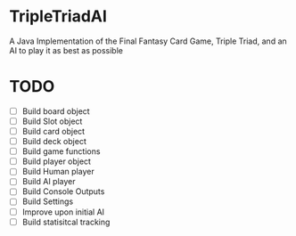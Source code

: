 # TripleTriadAI
A Java Implementation of the Final Fantasy Card Game, Triple Triad, and an AI to play it as best as possible

# TODO
* [ ] Build board object
* [ ] Build Slot object
* [ ] Build card object
* [ ] Build deck object
* [ ] Build game functions
* [ ] Build player object
* [ ] Build Human player
* [ ] Build AI player
* [ ] Build Console Outputs
* [ ] Build Settings
* [ ] Improve upon initial AI
* [ ] Build statisitcal tracking